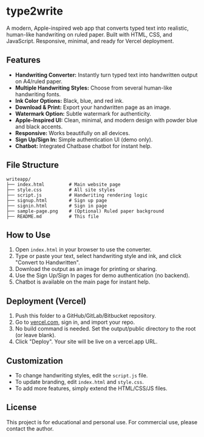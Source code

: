# type2write

A modern, Apple-inspired web app that converts typed text into realistic, human-like handwriting on ruled paper. Built with HTML, CSS, and JavaScript. Responsive, minimal, and ready for Vercel deployment.

## Features
- **Handwriting Converter:** Instantly turn typed text into handwritten output on A4/ruled paper.
- **Multiple Handwriting Styles:** Choose from several human-like handwriting fonts.
- **Ink Color Options:** Black, blue, and red ink.
- **Download & Print:** Export your handwritten page as an image.
- **Watermark Option:** Subtle watermark for authenticity.
- **Apple-Inspired UI:** Clean, minimal, and modern design with powder blue and black accents.
- **Responsive:** Works beautifully on all devices.
- **Sign Up/Sign In:** Simple authentication UI (demo only).
- **Chatbot:** Integrated Chatbase chatbot for instant help.

## File Structure
```
writeapp/
├── index.html         # Main website page
├── style.css          # All site styles
├── script.js          # Handwriting rendering logic
├── signup.html        # Sign up page
├── signin.html        # Sign in page
├── sample-page.png    # (Optional) Ruled paper background
├── README.md          # This file
```

## How to Use
1. Open `index.html` in your browser to use the converter.
2. Type or paste your text, select handwriting style and ink, and click "Convert to Handwritten".
3. Download the output as an image for printing or sharing.
4. Use the Sign Up/Sign In pages for demo authentication (no backend).
5. Chatbot is available on the main page for instant help.

## Deployment (Vercel)
1. Push this folder to a GitHub/GitLab/Bitbucket repository.
2. Go to [vercel.com](https://vercel.com), sign in, and import your repo.
3. No build command is needed. Set the output/public directory to the root (or leave blank).
4. Click "Deploy". Your site will be live on a vercel.app URL.

## Customization
- To change handwriting styles, edit the `script.js` file.
- To update branding, edit `index.html` and `style.css`.
- To add more features, simply extend the HTML/CSS/JS files.

## License
This project is for educational and personal use. For commercial use, please contact the author.
